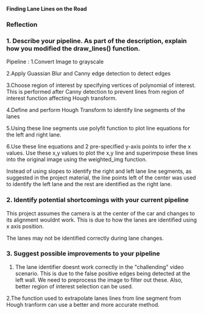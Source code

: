 

**Finding Lane Lines on the Road**


### Reflection

### 1. Describe your pipeline. As part of the description, explain how you modified the draw_lines() function.
Pipeline : 
1.Convert Image to grayscale

2.Apply Guassian Blur and Canny edge detection to detect edges

3.Choose region of interest by specifying vertices of polynomial of interest. This is performed after Canny detection to prevent lines from region of interest function affecting Hough transform.

4.Define and perform Hough Transform to identify line segments of the lanes

5.Using these line segments use polyfit function to plot line equations for the left and right lane.

6.Use these line equations and 2 pre-specified y-axis points to infer the x values. Use these x,y values to plot the x,y line and superimpose these lines into the original image using the weighted_img function.


Instead of using slopes to identify the right and left lane line segments, as suggested in the project material, the line points left of the center was used to identify the left lane and the rest are identified as the right lane. 


### 2. Identify potential shortcomings with your current pipeline

This project assumes the camera is at the center of the car and changes to its alignment wouldnt work. This is due to how the lanes are identified using x axis position. 

The lanes may not be identified correctly during lane changes.


### 3. Suggest possible improvements to your pipeline

1. The lane identifier doesnt work correctly in the "challending" video scenario. This is due to the false positive edges being detected at the left wall. We need to preprocess the image to filter out these. Also, better region of interest selection can be used.

2.The function used to extrapolate lanes lines from line segment from Hough tranform can use a better and more accurate method.
